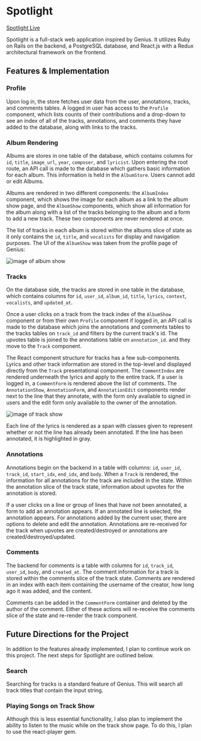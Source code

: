 # Spotlight

[Spotlight Live][heroku]

[heroku]: https://spotlightbg.herokuapp.com

Spotlight is a full-stack web application inspired by Genius.  It utilizes Ruby on Rails on the backend, a PostgreSQL database, and React.js with a Redux architectural framework on the frontend.  

## Features & Implementation

### Profile

  Upon log in, the store fetches user data from the user, annotations, tracks, and comments tables. A logged in user has access to the `Profile` component, which lists counts of their contributions and a drop-down to see an index of all of the tracks, annotations, and comments they have added to the database, along with links to the tracks.

### Album Rendering

  Albums are stores in one table of the database, which contains columns for `id`, `title`, `image_url`, `year`, `composer`, and `lyricist`. Upon entering the root route, an API call is made to the database which gathers basic information for each album. This information is held in the `AlbumStore`. Users cannot add or edit Albums.

  Albums are rendered in two different components: the `AlbumIndex` component, which shows the image for each album as a link to the album show page, and the `AlbumShow` components, which show all information for the album along with a list of the tracks belonging to the album and a form to add a new track. These two components are never rendered at once.

  The list of tracks in each album is stored within the albums slice of state as it only contains the `id`, `title`, and `vocalists` for display and navigation purposes. The UI of the `AlbumShow` was taken from the profile page of Genius:

  ![image of album show](wireframes/logged-in-album-component.png)

### Tracks

  On the database side, the tracks are stored in one table in the database, which contains columns for `id`, `user_id`, `album_id`, `title`, `lyrics`, `context`, `vocalists`, and `updated_at`.

  Once a user clicks on a track from the track index of the `AlbumShow` component or from their own `Profile` component if logged in, an API call is made to the database which joins the annotations and comments tables to the tracks tables on `track_id` and filters by the current track's id. The upvotes table is joined to the annotations table on `annotation_id`. and they move to the `Track` component.

  The React component structure for tracks has a few sub-components. Lyrics and other track information are stored in the top-level and displayed directly from the `Track` presentational component. The `CommentIndex` are rendered underneath the lyrics and apply to the entire track. If a user is logged in, a `CommentForm` is rendered above the list of comments. The `AnnotationShow`, `AnnotationForm`, and `AnnotationEdit` components render next to the line that they annotate, with the form only available to signed in users and the edit form only available to the owner of the annotation.

  ![image of track show](wireframes/logged-in-track-component.png)

  Each line of the lyrics is rendered as a span with classes given to represent whether or not the line has already been annotated. If the line has been annotated, it is highlighted in gray.

### Annotations

  Annotations begin on the backend in a table with columns: `id`, `user_id`, `track_id`, `start_idx`, `end_idx`, and `body`. When a `Track` is rendered, the information for all annotations for the track are included in the state. Within the annotation slice of the track state, information about upvotes for the annotation is stored.

  If a user clicks on a line or group of lines that have not been annotated, a form to add an annotation appears. If an annotated line is selected, the annotation appears. For annotations added by the current user, there are options to delete and edit the annotation. Annotations are re-received for the track when upvotes are created/destroyed or annotations are created/destroyed/updated.

### Comments

  The backend for comments is a table with columns for `id`, `track_id`, `user_id`, `body`, and `created_at`. The comment information for a track is stored within the comments slice of the track state. Comments are rendered in an index with each item containing the username of the creator, how long ago it was added, and the content.

  Comments can be added in the `CommentForm` container and deleted by the author of the comment. Either of these actions will re-receive the comments slice of the state and re-render the track component.

## Future Directions for the Project

In addition to the features already implemented, I plan to continue work on this project.  The next steps for Spotlight are outlined below.

### Search

Searching for tracks is a standard feature of Genius. This will search all track titles that contain the input string.

### Playing Songs on Track Show

Although this is less essential functionality, I also plan to implement the ability to listen to the music while on the track show page.  To do this, I plan to use the react-player gem.
